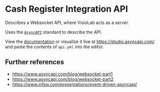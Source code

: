 # Cash Register Integration API

Describes a Websocket API, where VisioLab acts as a server.

Uses the [`AsyncAPI`](https://www.asyncapi.com/) standard to describe the
API.

View the [documentation](https://cash-register-api.visiolab.io/) or visualize it live at https://studio.asyncapi.com/
and paste the contents of `api.yml` into the editor.

## Further references

* https://www.asyncapi.com/blog/websocket-part1
* https://www.asyncapi.com/blog/websocket-part2
* https://www.infoq.com/presentations/event-driven-asyncapi/
